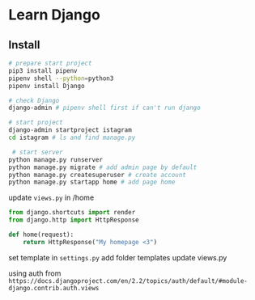 # Learn Django

## Install

```sh
# prepare start project
pip3 install pipenv
pipenv shell --python=python3
pipenv install Django

# check Django
django-admin # pipenv shell first if can't run django

# start project
django-admin startproject istagram
cd istagram # ls and find manage.py

 # start server
python manage.py runserver
python manage.py migrate # add admin page by default
python manage.py createsuperuser # create account
python manage.py startapp home # add page home
```

update `views.py` in /home

```python
from django.shortcuts import render
from django.http import HttpResponse

def home(request):
    return HttpResponse("My homepage <3")
```

set template in `settings.py`
add folder templates
update views.py

using auth from `https://docs.djangoproject.com/en/2.2/topics/auth/default/#module-django.contrib.auth.views`
